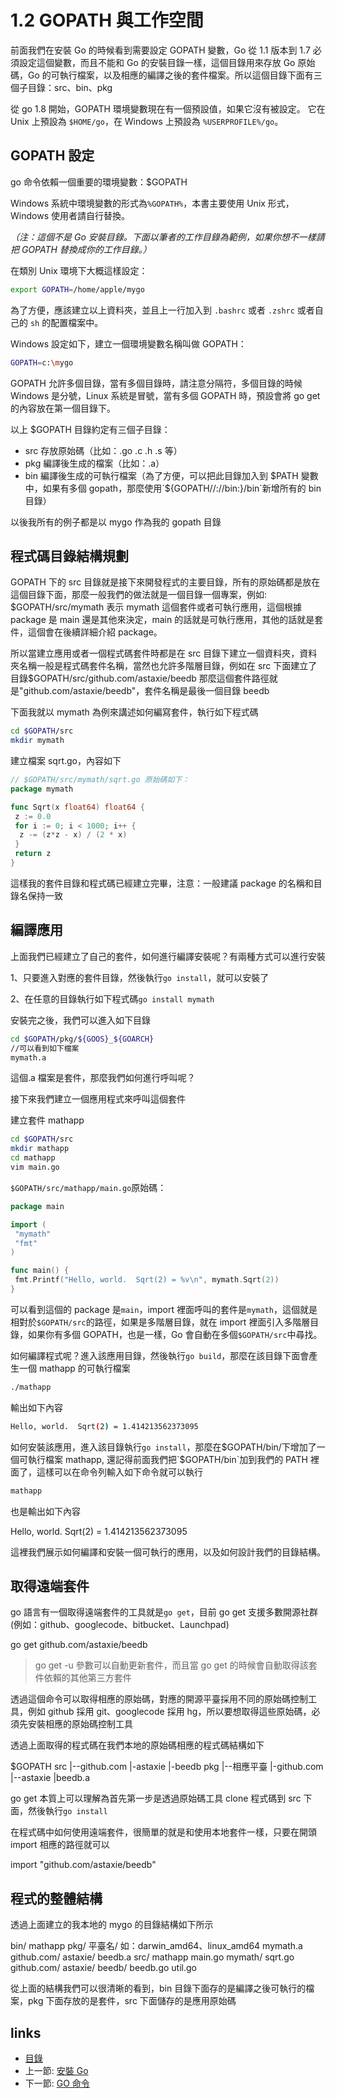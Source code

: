 # 1.2 GOPATH 與工作空間

前面我們在安裝 Go 的時候看到需要設定 GOPATH 變數，Go 從 1.1 版本到 1.7 必須設定這個變數，而且不能和 Go 的安裝目錄一樣，這個目錄用來存放 Go 原始碼，Go 的可執行檔案，以及相應的編譯之後的套件檔案。所以這個目錄下面有三個子目錄：src、bin、pkg

從 go 1.8 開始，GOPATH 環境變數現在有一個預設值，如果它沒有被設定。 它在 Unix 上預設為 `$HOME/go`，在 Windows 上預設為 `%USERPROFILE%/go`。

## GOPATH 設定

  go 命令依賴一個重要的環境變數：$GOPATH

  Windows 系統中環境變數的形式為`%GOPATH%`，本書主要使用 Unix 形式，Windows 使用者請自行替換。

  *（注：這個不是 Go 安裝目錄。下面以筆者的工作目錄為範例，如果你想不一樣請把 GOPATH 替換成你的工作目錄。）*

  在類別 Unix 環境下大概這樣設定：

```sh
export GOPATH=/home/apple/mygo
```

  為了方便，應該建立以上資料夾，並且上一行加入到 `.bashrc` 或者 `.zshrc` 或者自己的 `sh` 的配置檔案中。

  Windows 設定如下，建立一個環境變數名稱叫做 GOPATH：

```sh
GOPATH=c:\mygo
```

GOPATH 允許多個目錄，當有多個目錄時，請注意分隔符，多個目錄的時候 Windows 是分號，Linux 系統是冒號，當有多個 GOPATH 時，預設會將 go get 的內容放在第一個目錄下。

以上 $GOPATH 目錄約定有三個子目錄：

- src 存放原始碼（比如：.go .c .h .s 等）
- pkg 編譯後生成的檔案（比如：.a）
- bin 編譯後生成的可執行檔案（為了方便，可以把此目錄加入到 $PATH 變數中，如果有多個 gopath，那麼使用`${GOPATH//://bin:}/bin`新增所有的 bin 目錄）

以後我所有的例子都是以 mygo 作為我的 gopath 目錄

## 程式碼目錄結構規劃

GOPATH 下的 src 目錄就是接下來開發程式的主要目錄，所有的原始碼都是放在這個目錄下面，那麼一般我們的做法就是一個目錄一個專案，例如: $GOPATH/src/mymath 表示 mymath 這個套件或者可執行應用，這個根據 package 是 main 還是其他來決定，main 的話就是可執行應用，其他的話就是套件，這個會在後續詳細介紹 package。

所以當建立應用或者一個程式碼套件時都是在 src 目錄下建立一個資料夾，資料夾名稱一般是程式碼套件名稱，當然也允許多階層目錄，例如在 src 下面建立了目錄$GOPATH/src/github.com/astaxie/beedb 那麼這個套件路徑就是"github.com/astaxie/beedb"，套件名稱是最後一個目錄 beedb

下面我就以 mymath 為例來講述如何編寫套件，執行如下程式碼

```sh
cd $GOPATH/src
mkdir mymath
```

建立檔案 sqrt.go，內容如下

```go
// $GOPATH/src/mymath/sqrt.go 原始碼如下：
package mymath

func Sqrt(x float64) float64 {
 z := 0.0
 for i := 0; i < 1000; i++ {
  z -= (z*z - x) / (2 * x)
 }
 return z
}
```

這樣我的套件目錄和程式碼已經建立完畢，注意：一般建議 package 的名稱和目錄名保持一致

## 編譯應用

上面我們已經建立了自己的套件，如何進行編譯安裝呢？有兩種方式可以進行安裝

1、只要進入對應的套件目錄，然後執行`go install`，就可以安裝了

2、在任意的目錄執行如下程式碼`go install mymath`

安裝完之後，我們可以進入如下目錄

```sh
cd $GOPATH/pkg/${GOOS}_${GOARCH}
//可以看到如下檔案
mymath.a
```

這個.a 檔案是套件，那麼我們如何進行呼叫呢？

接下來我們建立一個應用程式來呼叫這個套件

建立套件 mathapp

```sh
cd $GOPATH/src
mkdir mathapp
cd mathapp
vim main.go
```

`$GOPATH/src/mathapp/main.go`原始碼：

```go
package main

import (
 "mymath"
 "fmt"
)

func main() {
 fmt.Printf("Hello, world.  Sqrt(2) = %v\n", mymath.Sqrt(2))
}
```

可以看到這個的 package 是`main`，import 裡面呼叫的套件是`mymath`，這個就是相對於`$GOPATH/src`的路徑，如果是多階層目錄，就在 import 裡面引入多階層目錄，如果你有多個 GOPATH，也是一樣，Go 會自動在多個`$GOPATH/src`中尋找。

如何編譯程式呢？進入該應用目錄，然後執行`go build`，那麼在該目錄下面會產生一個 mathapp 的可執行檔案

```sh
./mathapp
```

輸出如下內容

```sh
Hello, world.  Sqrt(2) = 1.414213562373095
```

如何安裝該應用，進入該目錄執行`go install`，那麼在$GOPATH/bin/下增加了一個可執行檔案 mathapp, 還記得前面我們把`$GOPATH/bin`加到我們的 PATH 裡面了，這樣可以在命令列輸入如下命令就可以執行

```sh
mathapp
```

也是輸出如下內容

 Hello, world.  Sqrt(2) = 1.414213562373095

這裡我們展示如何編譯和安裝一個可執行的應用，以及如何設計我們的目錄結構。

## 取得遠端套件

   go 語言有一個取得遠端套件的工具就是`go get`，目前 go get 支援多數開源社群(例如：github、googlecode、bitbucket、Launchpad)

 go get github.com/astaxie/beedb

>go get -u 參數可以自動更新套件，而且當 go get 的時候會自動取得該套件依賴的其他第三方套件

透過這個命令可以取得相應的原始碼，對應的開源平臺採用不同的原始碼控制工具，例如 github 採用 git、googlecode 採用 hg，所以要想取得這些原始碼，必須先安裝相應的原始碼控制工具

透過上面取得的程式碼在我們本地的原始碼相應的程式碼結構如下

 $GOPATH
   src
    |--github.com
     |-astaxie
      |-beedb
    pkg
  |--相應平臺
    |-github.com
       |--astaxie
      |beedb.a

go get 本質上可以理解為首先第一步是透過原始碼工具 clone 程式碼到 src 下面，然後執行`go install`

在程式碼中如何使用遠端套件，很簡單的就是和使用本地套件一樣，只要在開頭 import 相應的路徑就可以

 import "github.com/astaxie/beedb"

## 程式的整體結構

透過上面建立的我本地的 mygo 的目錄結構如下所示

 bin/
  mathapp
 pkg/
  平臺名/ 如：darwin_amd64、linux_amd64
    mymath.a
    github.com/
      astaxie/
        beedb.a
 src/
  mathapp
     main.go
  mymath/
     sqrt.go
  github.com/
      astaxie/
     beedb/
      beedb.go
      util.go

從上面的結構我們可以很清晰的看到，bin 目錄下面存的是編譯之後可執行的檔案，pkg 下面存放的是套件，src 下面儲存的是應用原始碼

## links

* [目錄](preface.md)
* 上一節: [安裝 Go](01.1.md)
* 下一節: [GO 命令](01.3.md)
